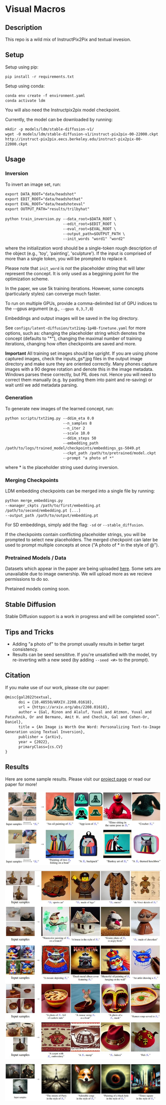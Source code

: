 # Visual Macros

<!-- [![arXiv](https://img.shields.io/badge/arXiv-2208.01618-b31b1b.svg)](https://arxiv.org/abs/2208.01618)

[[Project Website](https://textual-inversion.github.io/)]

> **An Image is Worth One Word: Personalizing Text-to-Image Generation using Textual Inversion**<br>
> Rinon Gal<sup>1,2</sup>, Yuval Alaluf<sup>1</sup>, Yuval Atzmon<sup>2</sup>, Or Patashnik<sup>1</sup>, Amit H. Bermano<sup>1</sup>, Gal Chechik<sup>2</sup>, Daniel Cohen-Or<sup>1</sup> <br>
> <sup>1</sup>Tel Aviv University, <sup>2</sup>NVIDIA

>**Abstract**: <br>
> Text-to-image models offer unprecedented freedom to guide creation through natural language.
  Yet, it is unclear how such freedom can be exercised to generate images of specific unique concepts, modify their appearance, or compose them in new roles and novel scenes.
  In other words, we ask: how can we use language-guided models to turn <i>our</i> cat into a painting, or imagine a new product based on <i>our</i> favorite toy?
  Here we present a simple approach that allows such creative freedom.
  Using only 3-5 images of a user-provided concept, like an object or a style, we learn to represent it through new "words" in the embedding space of a frozen text-to-image model.
  These "words" can be composed into natural language sentences, guiding <i>personalized</i> creation in an intuitive way.
  Notably, we find evidence that a <i>single</i> word embedding is sufficient for capturing unique and varied concepts.
  We compare our approach to a wide range of baselines, and demonstrate that it can more faithfully portray the concepts across a range of applications and tasks. -->

## Description
This repo is a wild mix of InstructPix2Pix and textual invesion. 

<!-- ## Updates
**29/08/2022** Merge embeddings now supports SD embeddings. Added SD pivotal tuning code (WIP), fixed training duration, checkpoint save iterations.
**21/08/2022** Code released!

## TODO:
- [x] Release code!
- [x] Optimize gradient storing / checkpointing. Memory requirements, training times reduced by ~55%
- [x] Release data sets
- [ ] Release pre-trained embeddings
- [ ] Add Stable Diffusion support -->

## Setup

<!-- Our code builds on, and shares requirements with [Latent Diffusion Models (LDM)](https://github.com/CompVis/latent-diffusion). To set up their environment, please run: -->
Setup using pip:
```
pip install -r requirements.txt
```
Setup using conda:
```
conda env create -f environment.yaml
conda activate ldm
```

You will also need the Instructpix2pix model checkpoint. 

Currently, the model can be downloaded by running:

```
mkdir -p models/ldm/stable-diffusion-v1/
wget -O models/ldm/stable-diffusion-v1/instruct-pix2pix-00-22000.ckpt http://instruct-pix2pix.eecs.berkeley.edu/instruct-pix2pix-00-22000.ckpt
```

## Usage

### Inversion

To invert an image set, run:

```
export DATA_ROOT="data/headshot"
export EDIT_ROOT="data/headshothat"
export EVAL_ROOT="data/headshoteval"
export OUTPUT_PATH="results/trilbyhat"

python train_inversion.py --data_root=$DATA_ROOT \
                          --edit_root=$EDIT_ROOT \
                          --eval_root=$EVAL_ROOT \
                          --output_path=$OUTPUT_PATH \
                          --init_words "word1" "word2"

```

where the initialization word should be a single-token rough description of the object (e.g., 'toy', 'painting', 'sculpture'). If the input is comprised of more than a single token, you will be prompted to replace it.

Please note that `init_word` is *not* the placeholder string that will later represent the concept. It is only used as a beggining point for the optimization scheme.

In the paper, we use 5k training iterations. However, some concepts (particularly styles) can converge much faster.

To run on multiple GPUs, provide a comma-delimited list of GPU indices to the --gpus argument (e.g., ``--gpus 0,3,7,8``)

Embeddings and output images will be saved in the log directory.

See `configs/latent-diffusion/txt2img-1p4B-finetune.yaml` for more options, such as: changing the placeholder string which denotes the concept (defaults to "*"), changing the maximal number of training iterations, changing how often checkpoints are saved and more.

**Important** All training set images should be upright. If you are using phone captured images, check the inputs_gs*.jpg files in the output image directory and make sure they are oriented correctly. Many phones capture images with a 90 degree rotation and denote this in the image metadata. Windows parses these correctly, but PIL does not. Hence you will need to correct them manually (e.g. by pasting them into paint and re-saving) or wait until we add metadata parsing.

### Generation

To generate new images of the learned concept, run:
```
python scripts/txt2img.py --ddim_eta 0.0 
                          --n_samples 8 
                          --n_iter 2 
                          --scale 10.0 
                          --ddim_steps 50 
                          --embedding_path /path/to/logs/trained_model/checkpoints/embeddings_gs-5049.pt 
                          --ckpt_path /path/to/pretrained/model.ckpt 
                          --prompt "a photo of *"
```

where * is the placeholder string used during inversion.

### Merging Checkpoints

LDM embedding checkpoints can be merged into a single file by running:

```
python merge_embeddings.py 
--manager_ckpts /path/to/first/embedding.pt /path/to/second/embedding.pt [...]
--output_path /path/to/output/embedding.pt
```

For SD embeddings, simply add the flag: `-sd` or `--stable_diffusion`.

If the checkpoints contain conflicting placeholder strings, you will be prompted to select new placeholders. The merged checkpoint can later be used to prompt multiple concepts at once ("A photo of * in the style of @").

### Pretrained Models / Data

Datasets which appear in the paper are being uploaded [here](https://drive.google.com/drive/folders/1d2UXkX0GWM-4qUwThjNhFIPP7S6WUbQJ). Some sets are unavailable due to image ownership. We will upload more as we recieve permissions to do so.

Pretained models coming soon.

## Stable Diffusion

Stable Diffusion support is a work in progress and will be completed soon™.

## Tips and Tricks
- Adding "a photo of" to the prompt usually results in better target consistency.
- Results can be seed sensititve. If you're unsatisfied with the model, try re-inverting with a new seed (by adding `--seed <#>` to the prompt).


## Citation

If you make use of our work, please cite our paper:

```
@misc{gal2022textual,
      doi = {10.48550/ARXIV.2208.01618},
      url = {https://arxiv.org/abs/2208.01618},
      author = {Gal, Rinon and Alaluf, Yuval and Atzmon, Yuval and Patashnik, Or and Bermano, Amit H. and Chechik, Gal and Cohen-Or, Daniel},
      title = {An Image is Worth One Word: Personalizing Text-to-Image Generation using Textual Inversion},
      publisher = {arXiv},
      year = {2022},
      primaryClass={cs.CV}
}
```

## Results
Here are some sample results. Please visit our [project page](https://textual-inversion.github.io/) or read our paper for more!

![](img/teaser.jpg)

![](img/samples.jpg)

![](img/style.jpg)